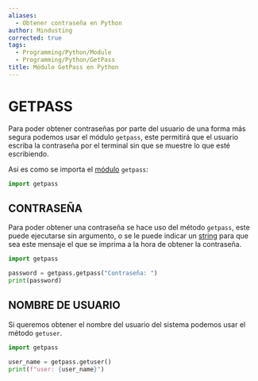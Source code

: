 ```yaml
---
aliases:
  - Obtener contraseña en Python
author: Mindusting
corrected: true
tags:
  - Programming/Python/Module
  - Programming/Python/GetPass
title: Módulo GetPass en Python
---
```


# GETPASS

Para poder obtener contraseñas por parte del usuario de una forma más segura podemos usar el módulo `getpass`, este permitirá que el usuario escriba la contraseña por el terminal sin que se muestre lo que esté escribiendo.

Así es como se importa el [módulo](py_module.md) `getpass`:

```python
import getpass
```

## CONTRASEÑA

Para poder obtener una contraseña se hace uso del método `getpass`, este puede ejecutarse sin argumento, o se le puede indicar un [string](py_str.md) para que sea este mensaje el que se imprima a la hora de obtener la contraseña.

```python
import getpass

password = getpass.getpass("Contraseña: ")
print(password)
```

## NOMBRE DE USUARIO

Si queremos obtener el nombre del usuario del sistema podemos usar el método `getuser`.

```python
import getpass

user_name = getpass.getuser()
print(f"user: {user_name}")
```